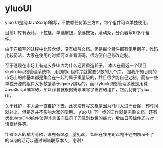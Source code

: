 # yluoUI
yluo UI是纯JavaScript编写，不依赖任何第三方库，每个组件可以单独使用。

目前UI库有表格，下拉框，单选按钮，多选按钮，滚动条，分页器等10多个组件。

由于在编写的过程中比较仓促，没有编写文档。但是每个组件都有使用例子，代码比较简洁，大家在使用的时候可以查看源码，很方便自己修改定制。

至于说现在市场上有这么多UI库为什么还要重造轮子。
本人在最近一个项目skylock网络管理系统中，用到的ui组件库就需要少数的几个库。
据我所知目前的市场上的库基本都是集合在一起的属于重量级的，并且很少能自己定制。而有一些单独开源的组件大多数是基于jquery编写的，而skylock网络管理系统是用纯JavaScript编写的，所以作者就根据需求编写了需要的组件，然后就有了yluo UI。

关于维护，本人会一直维护下去，此次没有写文档是因为时间太过于仓促，有时间就补上，但是这并不影响大家的使用。
yluo UI 下一步的工作就是完善文档，还有优化dataGrid组件使得其具备有显示千万级别数据的能力，增加日历控件还有对话框组件等。

作者本人的精力有限，难免有bug，望见谅。
如果在使用的过程中遇到解决不了的bug的话可以通过邮箱联系本人，谢谢！
